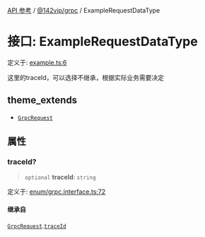 [API 参考](../../../index.md) / [@142vip/grpc](../index.md) / ExampleRequestDataType

# 接口: ExampleRequestDataType

定义于: [example.ts:6](https://github.com/142vip/core-x/blob/58a4aca72f73ebc92491a458c9b83754486dc296/packages/grpc/src/example.ts#L6)

这里的traceId，可以选择不继承，根据实际业务需要决定

## theme_extends

- [`GrpcRequest`](GrpcRequest.md)

## 属性

### traceId?

> `optional` **traceId**: `string`

定义于: [enum/grpc.interface.ts:72](https://github.com/142vip/core-x/blob/58a4aca72f73ebc92491a458c9b83754486dc296/packages/grpc/src/enum/grpc.interface.ts#L72)

#### 继承自

[`GrpcRequest`](GrpcRequest.md).[`traceId`](GrpcRequest.md#traceid)

